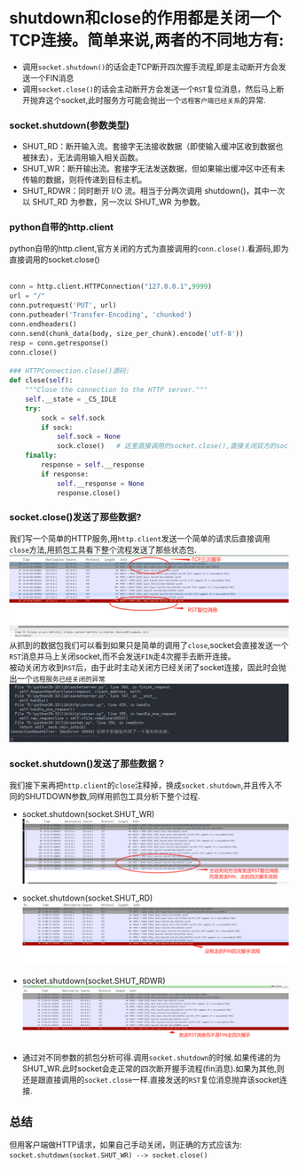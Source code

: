 # shutdown和close的作用都是关闭一个TCP连接。简单来说,两者的不同地方有:
*  调用`socket.shutdown()`的话会走TCP断开四次握手流程,即是主动断开方会发送一个FIN消息
*  调用`socket.close()`的话会主动断开方会发送一个`RST`复位消息，然后马上断开抛弃这个socket,此时服务方可能会抛出一个`远程客户端已经关系`的异常.

### socket.shutdown(参数类型)       
* SHUT_RD：断开输入流。套接字无法接收数据（即使输入缓冲区收到数据也被抹去），无法调用输入相关函数。
* SHUT_WR：断开输出流。套接字无法发送数据，但如果输出缓冲区中还有未传输的数据，则将传递到目标主机。
* SHUT_RDWR：同时断开 I/O 流。相当于分两次调用 shutdown()，其中一次以 SHUT_RD 为参数，另一次以 SHUT_WR 为参数。

### python自带的http.client         

python自带的http.client,官方关闭的方式为直接调用的`conn.close()`.看源码,即为直接调用的socket.close()    
```python

conn = http.client.HTTPConnection("127.0.0.1",9999)
url = "/"
conn.putrequest('PUT', url)
conn.putheader('Transfer-Encoding', 'chunked')
conn.endheaders()
conn.send(chunk_data(body, size_per_chunk).encode('utf-8'))
resp = conn.getresponse()
conn.close()

### HTTPConnection.close()源码:
def close(self):
    """Close the connection to the HTTP server."""
    self.__state = _CS_IDLE
    try:
        sock = self.sock
        if sock:
            self.sock = None
            sock.close()   # 这里直接调用的socket.close(),直接关闭双方的socket,而不经过握手阶段
    finally:
        response = self.__response
        if response:
            self.__response = None
            response.close()

```

### socket.close()发送了那些数据?   
我们写一个简单的HTTP服务,用`http.client`发送一个简单的请求后直接调用`close`方法,用抓包工具看下整个流程发送了那些状态包.
![http.client](../recource/images/TCP-SHUTDOWN-RST.png)     
从抓到的数据包我们可以看到如果只是简单的调用了`close`,socket会直接发送一个`RST`消息并马上关闭socket,而不会发送`FIN`走4次握手去断开连接。        
被动关闭方收到`RST`后，由于此时主动关闭方已经关闭了socket连接，固此时会抛出一个`远程服务已经关闭的异常`     
![close](../recource/images/TCP-SHUTDOWN-RST-SERVER-ERROR.png)      


### socket.shutdown()发送了那些数据？
我们接下来再把`http.client`的`close`注释掉，换成`socket.shutdown`,并且传入不同的SHUTDOWN参数,同样用抓包工具分析下整个过程.

- socket.shutdown(socket.SHUT_WR)       
![SHUT_WR](../recource/images/TCP-SHUTDOWN-FIN-SHUT-WR.png)

- socket.shutdown(socket.SHUT_RD)  
![SHUT_RD](../recource/images/TCP-SHUTDOWN-FIN-SHUT-RD.png)     

- socket.shutdown(socket.SHUT_RDWR)
![SHUT_RD](../recource/images/TCP-SHUTDOWN-FIN-SHUT-WRRD.png) 


- 通过对不同参数的抓包分析可得.调用`socket.shutdown`的时候.如果传递的为SHUT_WR.此时socket会走正常的四次断开握手流程(fin消息).如果为其他,则还是跟直接调用的`socket.close`一样.直接发送的`RST`复位消息抛弃该socket连接.


## 总结
但用客户端做HTTP请求，如果自己手动关闭，则正确的方式应该为: `socket.shutdown(socket.SHUT_WR) --> socket.close()`




